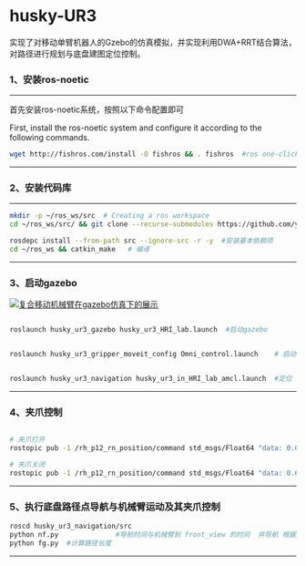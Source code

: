 

husky-UR3
=========

实现了对移动单臂机器人的Gzebo的仿真模拟，并实现利用DWA+RRT结合算法，对路径进行规划与底盘建图定位控制。

### 1、安装ros-noetic

------------------------------------------
首先安装ros-noetic系统，按照以下命令配置即可

First, install the ros-noetic system and configure it according to the following commands.
```bash
wget http://fishros.com/install -O fishros && . fishros  #ros one-click installation
```
------------------------------------------
### 2、安装代码库


------------------------------------------

```bash
mkdir -p ~/ros_ws/src  # Creating a ros workspace
cd ~/ros_ws/src/ && git clone --recurse-submodules https://github.com/yyds623/husk-ur3.git  #克隆代码仓

rosdepc install --from-path src --ignore-src -r -y  #安装基本依赖项
cd ~/ros_ws && catkin_make   # 编译
```
------------------------------------------

### 3、启动gazebo

[![复合移动机械臂在gazebo仿真下的展示](https://i0.hdslb.com/bfs/archive/c53ce528a40641a3aca32c366f7bb01fc716764f.jpg@672w_378h_1c.avif)](https://www.bilibili.com/video/BV1RAyTYFEPP/?share_source=copy_web&vd_source=4194ae4a17aa95105a0ab346c7c66fbb)

```bash

roslaunch husky_ur3_gazebo husky_ur3_HRI_lab.launch  #启动gazebo


roslaunch husky_ur3_gripper_moveit_config Omni_control.launch    # 启动 MoveIt & RViz  运动


roslaunch husky_ur3_navigation husky_ur3_in_HRI_lab_amcl.launch  #定位
```
------------------------------------------



### 4、夹爪控制


```bash

# 夹爪打开
rostopic pub -1 /rh_p12_rn_position/command std_msgs/Float64 "data: 0.0"

# 夹爪关闭
rostopic pub -1 /rh_p12_rn_position/command std_msgs/Float64 "data: 0.65"

```
------------------------------------------
### 5、执行底盘路径点导航与机械臂运动及其夹爪控制
```bash
roscd husky_ur3_navigation/src
python nf.py              #导航时间与机械臂到 front_view 的时间  并导航 根据提示输入相应位置的数字
python fg.py  #计算路径长度
```
------------------------------------------
